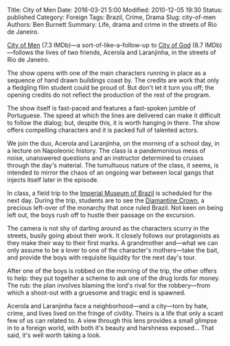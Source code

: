 Title: City of Men
Date: 2016-03-21 5:00
Modified: 2010-12-05 19:30
Status: published
Category: Foreign
Tags: Brazil, Crime, Drama
Slug: city-of-men
Authors: Ben Burnett
Summary: Life, drama and crime in the streets of Rio de Janeiro.

[City of Men](http://www.imdb.com/title/tt0870090/) (7.3 IMDb)&mdash;a
sort-of-like-a-follow-up to [City of
God](http://www.imdb.com/title/tt0317248/) (8.7 IMDb)&mdash;follows
the lives of two friends, Acerola and Laranjinha, in the streets of
Rio de Janeiro.

The show opens with one of the main characters running in place as a
sequence of hand drawn buildings coast by. The credits are work that
only a fledgling film student could be proud of. But don't let it turn
you off; the opening credits do not reflect the production of the rest
of the program.

The show itself is fast-paced and features a fast-spoken jumble of
Portuguese. The speed at which the lines are delivered can make it
difficult to follow the dialog; but, despite this, it is worth hanging
in there. The show offers compelling characters and it is packed full
of talented actors.

We join the duo, Acerola and Laranjinha, on the morning of a school
day, in a lecture on Napoleonic history. The class is a pandemonious
mess of noise, unanswered questions and an instructor determined to
cruises through the day's material. The tumultuous nature of the
class, it seems, is intended to mirror the chaos of an ongoing war
between local gangs that injects itself later in the episode.

In class, a field trip to the [Imperial Museum of
Brazil](https://en.wikipedia.org/wiki/Imperial_Museum_of_Brazil) is
scheduled for the next day. During the trip, students are to see the
[Diamantine
Crown](https://en.wikipedia.org/wiki/Imperial_Crown_of_Brazil), a
precious left-over of the monarchy that once ruled Brazil. Not keen on
being left out, the boys rush off to hustle their passage on the
excursion.

The camera is not shy of darting around as the characters scurry in
the streets, busily going about their work. It closely follows our
protagonists as they make their way to their first marks. A
grandmother and&mdash;what we can only assume to be a lover to one of
the character's mothers&mdash;take the bait, and provide the boys with
requisite liquidity for the next day's tour.

After one of the boys is robbed on the morning of the trip, the other
offers to help: they put together a scheme to ask one of the drug
lords for money. The rub: the plan involves blaming the lord's rival
for the robbery&mdash;from which a shoot-out with a gruesome and
tragic end is spawned.

Acerola and Laranjinha face a neighborhood&mdash;and a city&mdash;torn
by hate, crime, and lives lived on the fringe of civility. Theirs is a
life that only a scant few of us can related to. A view through this
lens provides a small glimpse in to a foreign world, with both it's
beauty and harshness exposed... That said, it's well worth taking a
look.
